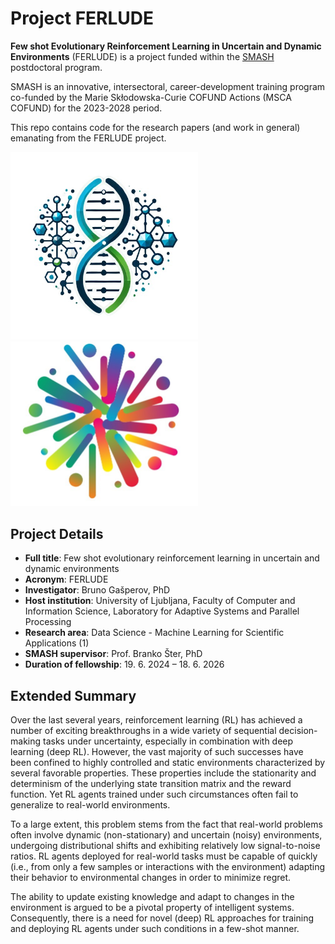 # Project FERLUDE

**Few shot Evolutionary Reinforcement Learning in Uncertain and Dynamic Environments** (FERLUDE) is a project funded within the [SMASH](https://smash.ung.si) postdoctoral program.

SMASH is an innovative, intersectoral, career-development training program co-funded by the Marie Skłodowska-Curie COFUND Actions (MSCA COFUND) for the 2023-2028 period.

This repo contains code for the research papers (and work in general) emanating from the FERLUDE project.

<p float="left">
  <img src="images/ferlude_logo.jpg" width="300" />
  <img src="images/smash_logo.jpg" width="300" /> 
</p>

## Project Details

- **Full title**: Few shot evolutionary reinforcement learning in uncertain and dynamic environments
- **Acronym**: FERLUDE
- **Investigator**: Bruno Gašperov, PhD
- **Host institution**: University of Ljubljana, Faculty of Computer and Information Science, Laboratory for Adaptive Systems and Parallel Processing
- **Research area**: Data Science - Machine Learning for Scientific Applications (1)
- **SMASH supervisor**: Prof. Branko Šter, PhD
- **Duration of fellowship**: 19. 6. 2024 – 18. 6. 2026

## Extended Summary

Over the last several years, reinforcement learning (RL) has achieved a number of exciting breakthroughs in a wide variety of sequential decision-making tasks under uncertainty, especially in combination with deep learning (deep RL). However, the vast majority of such successes have been confined to highly controlled and static environments characterized by several favorable properties. These properties include the stationarity and determinism of the underlying state transition matrix and the reward function. Yet RL agents trained under such circumstances often fail to generalize to real-world environments. 

To a large extent, this problem stems from the fact that real-world problems often involve dynamic (non-stationary) and uncertain (noisy) environments, undergoing distributional shifts and exhibiting relatively low signal-to-noise ratios. RL agents deployed for real-world tasks must be capable of quickly (i.e., from only a few samples or interactions with the environment) adapting their behavior to environmental changes in order to minimize regret.

The ability to update existing knowledge and adapt to changes in the environment is argued to be a pivotal property of intelligent systems. Consequently, there is a need for novel (deep) RL approaches for training and deploying RL agents under such conditions in a few-shot manner.
